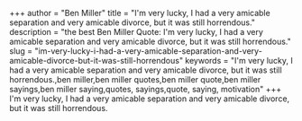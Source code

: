 +++
author = "Ben Miller"
title = "I'm very lucky, I had a very amicable separation and very amicable divorce, but it was still horrendous."
description = "the best Ben Miller Quote: I'm very lucky, I had a very amicable separation and very amicable divorce, but it was still horrendous."
slug = "im-very-lucky-i-had-a-very-amicable-separation-and-very-amicable-divorce-but-it-was-still-horrendous"
keywords = "I'm very lucky, I had a very amicable separation and very amicable divorce, but it was still horrendous.,ben miller,ben miller quotes,ben miller quote,ben miller sayings,ben miller saying,quotes, sayings,quote, saying, motivation"
+++
I'm very lucky, I had a very amicable separation and very amicable divorce, but it was still horrendous.

